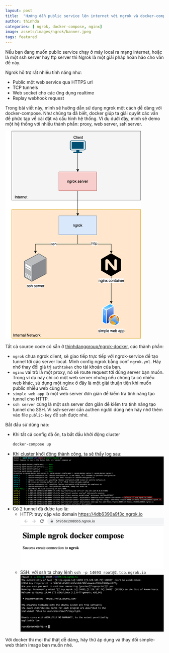 ```yaml
---
layout: post
title:  "Hướng dẫn public service lên internet với ngrok và docker-compose"
author: thinhda
categories: [ ngrok, docker-compose, nginx]
image: assets/images/ngrok/banner.jpeg
tags: featured
---
```


Nếu bạn đang muốn public service chạy ở máy local ra mạng internet, hoặc là một ssh server hay ftp server thì Ngrok là một giải pháp hoàn hảo cho vấn đề này.

Ngrok hỗ trợ rất nhiều tính năng như:

- Public một web service qua HTTPS url
- TCP tunnels
- Web socket cho các ứng dụng realtime
- Replay webhook request

Trong bài viết này, mình sẽ hướng dẫn sử dụng ngrok một cách dễ dàng với docker-compose. Như chúng ta đã biết, docker giúp ta giải quyết các vấn đề phức tạp về cài đặt và cấu hình hệ thống. Ví dụ dưới đây, mình sẽ demo một hệ thống với nhiều thành phần: proxy, web server, ssh server.


![deployment](/assets/images/ngrok/ngrok-docker.png)

Tất cả source code có sẵn ở [thinhdanggroup/ngrok-docker](https://github.com/thinhdanggroup/ngrok-docker), các thành phần:

- `ngrok` chưa ngrok client, sẽ giao tiếp trực tiếp với ngrok-service để tạo tunnel tới các server local. Mình config ngrok bằng conf `ngrok.yml`. Hãy nhớ thay đổi giá trị `authtoken` cho tài khoản của bạn.
- `nginx` vai trò là một proxy, nó sẽ route request tới đúng server bạn muốn. Trong ví dụ này chỉ có một web server nhưng nếu chúng ta có nhiều web khác, sử dụng một nginx ở đây là một giải thuận tiện khi muốn public nhiều web cùng lúc.
- `simple web app` là một web server đơn giản để kiểm tra tính năng tạo tunnel cho HTTP.
- `ssh server` cùng là một ssh server đơn giản để kiểm tra tính năng tạo tunnel cho SSH. Vì ssh-server cần authen người dùng nên hãy nhớ thêm vào file `public-key` để ssh được nhé.


Bắt đầu sử dùng nào:

- Khi tất cả config đã ổn, ta bắt đầu khởi động cluster
	```sh
	docker-compose up
	```
- Khi cluster khởi động thành công, ta sẽ thấy log sau:
	![log-docker](/assets/images/ngrok/log-docker.png)
- Có 2 tunnel đã được tạo là:
  - HTTP: truy cập vào domain https://4db6390a9f3c.ngrok.io
        ![http](/assets/images/ngrok/http-example.png)
  - SSH: với ssh ta chạy lệnh `ssh -p 14693 root@2.tcp.ngrok.io`
        ![ssh](/assets/images/ngrok/ssh-example.png)

Với docker thì mọi thứ thật dễ dàng, hãy thử áp dụng và thay đổi simple-web thành image bạn muốn nhé.